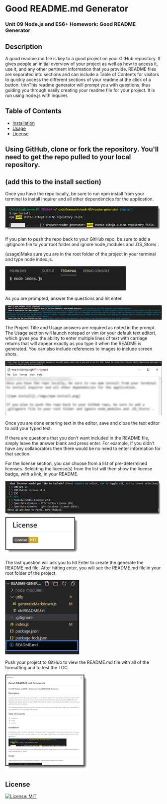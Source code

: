 # Good README.md Generator 

###  Unit 09 Node.js and ES6+ Homework: Good README Generator 

## Description 

A good readme.md file is key to a good project on your GitHub repository. It gives people an initial overview of your project as well as how to access it, use it, and any other pertinent information that you provide. README files are separated into sections and can include a Table of Contents for visitors to quickly access the different sections of your readme at the click of a button. \n\nThis readme generator will prompt you with questions, thus guiding you through easily creating your readme file for your project. It is run using node.js with inquirer. 

## Table of Contents 

* [Installation](#installation)
* [Usage](#usage)
* [License](#license)

## Using GitHub, clone or fork the repository. You'll need to get the repo pulled to your local repository. 

## (add this to the install section)
Once you have the repo locally, be sure to run npm install from your terminal to install inquirer and all other dependencies for the application.

![npm install](./imgs/npm-install.png)

If you plan to push the repo back to your GitHub repo, be sure to add a .gitignore file to your root folder and ignore node_modules and .DS_Store/ .


(usage)Make sure you are in the root folder of the project in your terminal and type node index.js.

![start program](./imgs/start-program.png)

As you are prompted, answer the questions and hit enter. 

![questions](./imgs/questions.png)

The Project Title and Usage answers are required as noted in the prompt. The Usage section will launch notepad or vim (or your default text editor), which gives you the ability to enter multiple lines of text with carriage returns that will appear exactly as you type it when the README is generated. You can also include references to images to include screen shots.

![usage-text-question](./imgs/usage-text-question.png)
![usage-text](./imgs/usage-text.png)

Once you are done entering text in the editor, save and close the text editor to add your typed text.

If there are questions that you don't want included in the README file, simply leave the answer blank and press enter.  For example, if you didn't have any collaborators then there would be no need to enter information for that section.

For the license section, you can choose from a list of pre-determined licenses. Selecting the license(s) from the list will then show the license badge, with a link, in your README.

![licenses-select](./imgs/select-license.png)
![licenses-display](./imgs/display-license.png)

The last question will ask you to hit Enter to create the generate the README.md file. After hitting enter, you will see the README.md file in your root folder of the project.

![readme.md-file](./imgs/readme-md-file.png)

Push your project to GitHub to view the README.md file with all of the formatting and to test the TOC.

![readme.md-github-display](./imgs/readme-md-file-github.png) 

## License 

[![License: MIT](https://img.shields.io/badge/License-MIT-yellow.svg)](https://opensource.org/licenses/MIT)
